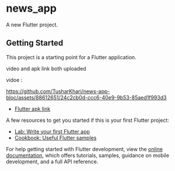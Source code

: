 # news_app

A new Flutter project.

## Getting Started

This project is a starting point for a Flutter application.

video and apk link both uploaded

vidoe :

https://github.com/TusharKhari/news-app-bloc/assets/88612651/24c2cb0d-ccc6-40e9-9b53-85aed1f993d3










- [Flutter apk link](https://drive.google.com/file/d/1pcNccHRAjt0g_0scK3tA2MUWtljnJwra/view?usp=sharing)

A few resources to get you started if this is your first Flutter project:

- [Lab: Write your first Flutter app](https://docs.flutter.dev/get-started/codelab)
- [Cookbook: Useful Flutter samples](https://docs.flutter.dev/cookbook)

For help getting started with Flutter development, view the
[online documentation](https://docs.flutter.dev/), which offers tutorials,
samples, guidance on mobile development, and a full API reference.
